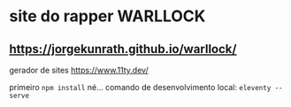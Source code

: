 # site do rapper WARLLOCK

## https://jorgekunrath.github.io/warllock/


gerador de sites https://www.11ty.dev/

primeiro `npm install` né...
comando de desenvolvimento local: `eleventy --serve`